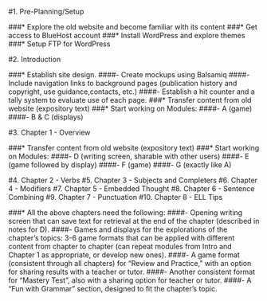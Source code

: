 #1. Pre-Planning/Setup

###* Explore the old website and become familiar with its content
###* Get access to BlueHost account
###* Install WordPress and explore themes
###* Setup FTP for WordPress

#2. Introduction

###* Establish site design.
####- Create mockups using Balsamiq
####- Include navigation links to background pages (publication history and copyright, use guidance,contacts, etc.) 
####- Establish a hit counter and a tally system to evaluate use of each page.
###* Transfer content from old website (expository text) 
###* Start working on Modules: 
####- A (game) 
####- B & C (displays)

#3. Chapter 1 - Overview

###* Transfer content from old website (expository text) 
###* Start working on Modules:
####- D (writing screen, sharable with other users)
####- E (game followed by display)
####- F (game)
####- G (exactly like A)

#4. Chapter 2 - Verbs
#5. Chapter 3 - Subjects and Completers
#6. Chapter 4 - Modifiers
#7. Chapter 5 - Embedded Thought
#8. Chapter 6 - Sentence Combining
#9. Chapter 7 - Punctuation
#10. Chapter 8 - ELL Tips

###* All the above chapters need the following:
####- Opening writing screen that can save text for retrieval at the end of the chapter (described in notes for D).
####- Games and displays for the explorations of the chapter’s topics: 3-6 game formats that can be applied with different content from chapter to chapter (can repeat modules from Intro and Chapter 1 as appropriate, or develop new ones).
####- A game format (consistent through all chapters) for “Review and Practice,” with an option for sharing results with a teacher or tutor.
####- Another consistent format for “Mastery Test”, also with a sharing option for teacher or tutor.
####- A “Fun with Grammar” section, designed to fit the chapter’s topic.
